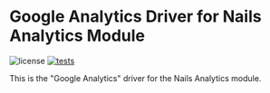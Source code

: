# Google Analytics Driver for Nails Analytics Module

![license](https://img.shields.io/badge/license-MIT-green.svg)
[![tests](https://github.com/nails/driver-analytics-google/actions/workflows/build_and_test.yml/badge.svg)](https://github.com/nails/driver-analytics-google/actions)

This is the "Google Analytics" driver for the Nails Analytics module.
